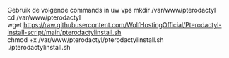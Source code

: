Gebruik de volgende commands in uw vps
mkdir /var/www/pterodactyl<br>
cd /var/www/pterodactyl<br>
wget https://raw.githubusercontent.com/WolfHostingOfficial/Pterodactyl-install-script/main/pterodactylinstall.sh<br>
chmod +x /var/www/pterodactyl/pterodactylinstall.sh<br>
./pterodactylinstall.sh
